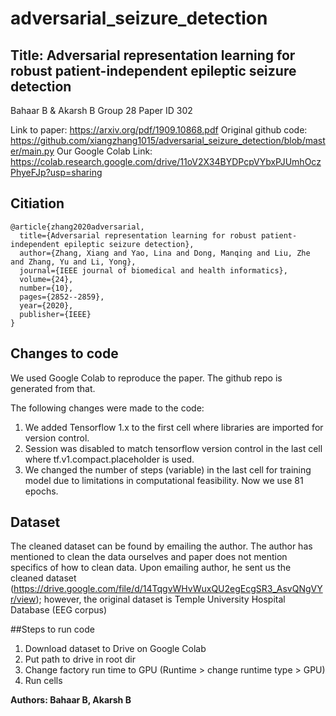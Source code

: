 # adversarial_seizure_detection
## Title: Adversarial representation learning for robust patient-independent epileptic seizure detection 
Bahaar B & Akarsh B
Group 28
Paper ID 302

Link to paper: https://arxiv.org/pdf/1909.10868.pdf
Original github code: https://github.com/xiangzhang1015/adversarial_seizure_detection/blob/master/main.py
Our Google Colab Link: https://colab.research.google.com/drive/11oV2X34BYDPcpVYbxPJUmhOczPhyeFJp?usp=sharing

## Citiation

    @article{zhang2020adversarial,
      title={Adversarial representation learning for robust patient-independent epileptic seizure detection},
      author={Zhang, Xiang and Yao, Lina and Dong, Manqing and Liu, Zhe and Zhang, Yu and Li, Yong},
      journal={IEEE journal of biomedical and health informatics},
      volume={24},
      number={10},
      pages={2852--2859},
      year={2020},
      publisher={IEEE}
    }

## Changes to code
We used Google Colab to reproduce the paper. The github repo is generated from that. 

The following changes were made to the code:
1. We added Tensorflow 1.x to the first cell where libraries are imported for version control. 
2. Session was disabled to match tensorflow version control in the last cell where tf.v1.compact.placeholder is used.
3. We changed the number of steps (variable) in the last cell for training model due to limitations in computational feasibility. Now we use 81 epochs.

## Dataset
The cleaned dataset can be found by emailing the author. The author has mentioned to clean the data ourselves and paper does not mention specifics of how to clean data. Upon emailing author, he sent us the cleaned dataset (https://drive.google.com/file/d/14TqgvWHvWuxQU2egEcgSR3_AsvQNgVYr/view); however, the original dataset is Temple University Hospital Database (EEG corpus)

##Steps to run code
1. Download dataset to Drive on Google Colab
2. Put path to drive in root dir
3. Change factory run time to GPU (Runtime > change runtime type > GPU)
4. Run cells 



**Authors: Bahaar B, Akarsh B**

